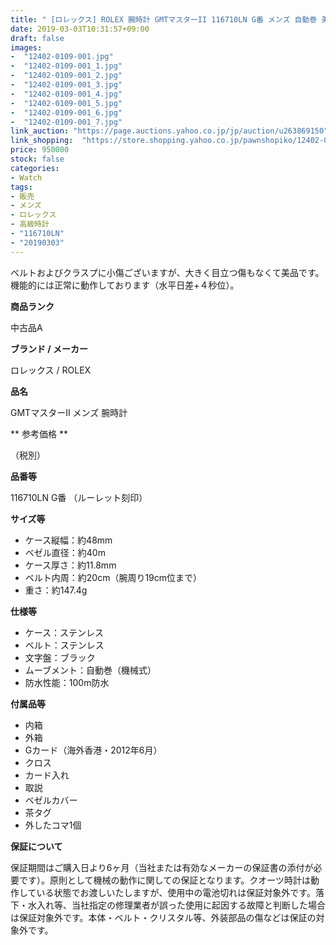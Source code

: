 ```yaml
---
title: " [ロレックス] ROLEX 腕時計 GMTマスターII 116710LN G番 メンズ 自動巻 美品"
date: 2019-03-03T10:31:57+09:00
draft: false
images:
-  "12402-0109-001.jpg"
-  "12402-0109-001_1.jpg"
-  "12402-0109-001_2.jpg"
-  "12402-0109-001_3.jpg"
-  "12402-0109-001_4.jpg"
-  "12402-0109-001_5.jpg"
-  "12402-0109-001_6.jpg"
-  "12402-0109-001_7.jpg"
link_auction: "https://page.auctions.yahoo.co.jp/jp/auction/u263869150"
link_shopping:  "https://store.shopping.yahoo.co.jp/pawnshopiko/12402-0109-001.html"
price: 950000
stock: false
categories:
- Watch
tags:
- 販売
- メンズ
- ロレックス
- 高級時計
- "116710LN"
- "20190303"
---
```

ベルトおよびクラスプに小傷ございますが、大きく目立つ傷もなくて美品です。機能的には正常に動作しております（水平日差+４秒位）。

**商品ランク**

中古品A

**ブランド / メーカー**

ロレックス / ROLEX

**品名**

GMTマスターII メンズ 腕時計

** 参考価格 **

（税別）

**品番等**

116710LN G番 （ルーレット刻印）

**サイズ等**

- ケース縦幅：約48mm
- ベゼル直径：約40m
- ケース厚さ：約11.8mm
- ベルト内周：約20cm（腕周り19cm位まで）
- 重さ：約147.4g

**仕様等**

- ケース：ステンレス
- ベルト：ステンレス
- 文字盤：ブラック
- ムーブメント：自動巻（機械式）
- 防水性能：100m防水

**付属品等**

- 内箱
- 外箱
- Gカード（海外香港・2012年6月）
- クロス
- カード入れ
- 取説
- ベゼルカバー
- 茶タグ
- 外したコマ1個

**保証について**

保証期間はご購入日より6ヶ月（当社または有効なメーカーの保証書の添付が必要です）。原則として機械の動作に関しての保証となります。クオーツ時計は動作している状態でお渡しいたしますが、使用中の電池切れは保証対象外です。落下・水入れ等、当社指定の修理業者が誤った使用に起因する故障と判断した場合は保証対象外です。本体・ベルト・クリスタル等、外装部品の傷などは保証の対象外です。
